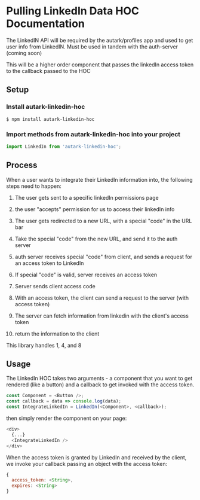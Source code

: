 # Pulling LinkedIn Data HOC Documentation

The LinkedIN API will be required by the autark/profiles app and used to get user info from LinkedIN. Must be used in tandem with the auth-server (coming soon)

This will be a higher order component that passes the linkedIn access token to the callback passed to the HOC

## Setup

### Install autark-linkedin-hoc

```
$ npm install autark-linkedin-hoc
```

### Import methods from autark-linkedin-hoc into your project

```js
import LinkedIn from 'autark-linkedin-hoc';
```

## Process

When a user wants to integrate their LinkedIn information into, the following steps need to happen:

1. The user gets sent to a specific linkedIn permissions page
2. the user "accepts" permission for us to access their linkedIn info
3. The user gets redirected to a new URL, with a special "code" in the URL bar
4. Take the special "code" from the new URL, and send it to the auth server
5. auth server receives special "code" from client, and sends a request for an access token to LinkedIn
6. If special "code" is valid, server receives an access token
7. Server sends client access code

8. With an access token, the client can send a request to the server (with access token)
9. The server can fetch information from linkedin with the client's access token
10. return the information to the client

This library handles 1, 4, and 8

## Usage

The LinkedIn HOC takes two arguments - a component that you want to get rendered (like a button) and a callback to get invoked with the access token.

```js
const Component = <Button />;
const callback = data => console.log(data);
const IntegrateLinkedIn = LinkedIn(<Component>, <callback>);
```

then simply render the component on your page:

```js
<div>
  {...}
  <IntegrateLinkedIn />
</div>
```

When the access token is granted by LinkedIn and received by the client, we invoke your callback passing an object with the access token:

```js
{
  access_token: <String>,
  expires: <String>
}
```
